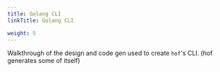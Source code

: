 ```yaml
---
title: Golang CLI
linkTitle: Golang CLI

weight: 5
---
```



Walkthrough of the design and code gen used to create `hof`'s CLI.
(hof generates some of itself)

